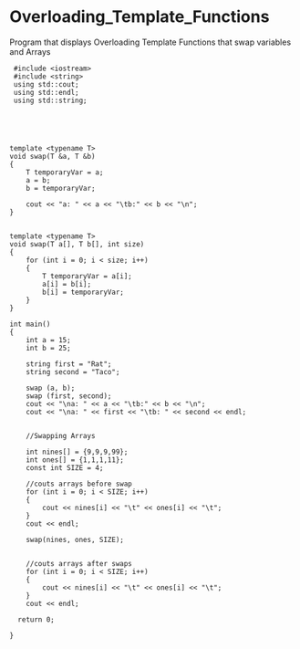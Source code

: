 # Overloading_Template_Functions
Program that displays Overloading Template Functions that swap variables and Arrays


     #include <iostream>
     #include <string>
     using std::cout;
     using std::endl;
     using std::string;





    template <typename T>
    void swap(T &a, T &b)
    {
    	T temporaryVar = a;
		a = b;
		b = temporaryVar;
	
		cout << "a: " << a << "\tb:" << b << "\n";
    }


    template <typename T>
    void swap(T a[], T b[], int size)
    {
    	for (int i = 0; i < size; i++)
		{
			T temporaryVar = a[i];
			a[i] = b[i];
			b[i] = temporaryVar;
		}
    }

    int main()
    {
		int a = 15;
		int b = 25;

		string first = "Rat";
		string second = "Taco";

		swap (a, b);
		swap (first, second);
		cout << "\na: " << a << "\tb:" << b << "\n";
		cout << "\na: " << first << "\tb: " << second << endl;
	
	
		//Swapping Arrays
	
		int nines[] = {9,9,9,99};
		int ones[] = {1,1,1,11};
		const int SIZE = 4;
	
		//couts arrays before swap
		for (int i = 0; i < SIZE; i++)
		{
			cout << nines[i] << "\t" << ones[i] << "\t";
		}
		cout << endl;
		
		swap(nines, ones, SIZE);
		
	
		//couts arrays after swaps
		for (int i = 0; i < SIZE; i++)
		{
			cout << nines[i] << "\t" << ones[i] << "\t";
		}
		cout << endl;
	 
      return 0;

    }
